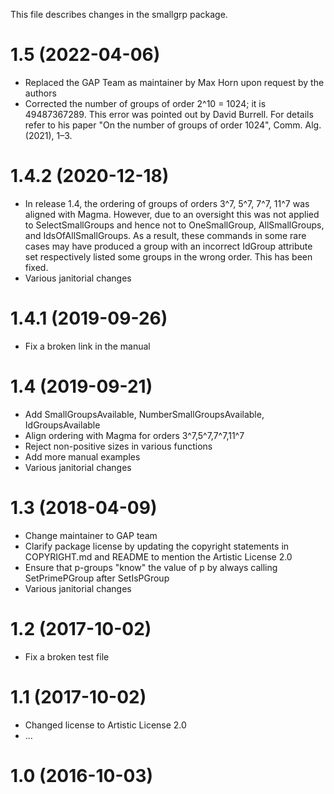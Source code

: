 This file describes changes in the smallgrp package.

# 1.5 (2022-04-06)

  - Replaced the GAP Team as maintainer by Max Horn upon request by the
    authors
  - Corrected the number of groups of order 2^10 = 1024; it is 49487367289.
    This error was pointed out by David Burrell. For details refer
    to his paper "On the number of groups of order 1024", Comm. Alg. (2021), 1–3.

# 1.4.2 (2020-12-18)
  - In release 1.4, the ordering of groups of orders 3^7, 5^7, 7^7, 11^7 was
    aligned with Magma. However, due to an oversight this was not applied to
    SelectSmallGroups and hence not to OneSmallGroup, AllSmallGroups, and
    IdsOfAllSmallGroups. As a result, these commands in some rare cases may have
    produced a group with an incorrect IdGroup attribute set respectively
    listed some groups in the wrong order. This has been fixed.
  - Various janitorial changes

# 1.4.1 (2019-09-26)
  - Fix a broken link in the manual

# 1.4 (2019-09-21)
  - Add SmallGroupsAvailable, NumberSmallGroupsAvailable, IdGroupsAvailable
  - Align ordering with Magma for orders 3^7,5^7,7^7,11^7
  - Reject non-positive sizes in various functions
  - Add more manual examples
  - Various janitorial changes

# 1.3 (2018-04-09)
  - Change maintainer to GAP team
  - Clarify package license by updating the copyright statements in
    COPYRIGHT.md and README to mention the Artistic License 2.0
  - Ensure that p-groups "know" the value of p by always calling
    SetPrimePGroup after SetIsPGroup
  - Various janitorial changes

# 1.2 (2017-10-02)
  - Fix a broken test file

# 1.1 (2017-10-02)
  - Changed license to Artistic License 2.0
  - ...

# 1.0 (2016-10-03)
